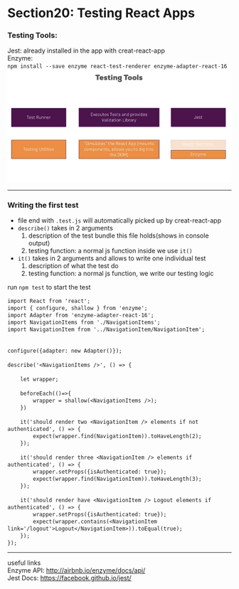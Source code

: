 # Section20: Testing React Apps

### Testing Tools:
Jest: already installed in the app with creat-react-app  
Enzyme:  
`npm install --save enzyme react-test-renderer enzyme-adapter-react-16`
![section20-1 img](../markdownNotes-img/section20-1.png)

***
### Writing the first test

- file end with `.test.js` will automatically picked up by creat-react-app
- `describe()` takes in 2 arguments
    1. description of the test bundle this file holds(shows in console output)
    2. testing function: a normal js function inside we use `it()`
- `it()` takes in 2 arguments and allows to write one individual test
    1. description of what the test do
    2. testing function: a normal js function, we write our testing logic

run `npm test` to start the test
```JSX
import React from 'react';
import { configure, shallow } from 'enzyme';
import Adapter from 'enzyme-adapter-react-16';
import NavigationItems from './NavigationItems';
import NavigationItem from '../NavigationItem/NavigationItem';


configure({adapter: new Adapter()});

describe('<NavigationItems />', () => {

    let wrapper;

    beforeEach(()=>{
        wrapper = shallow(<NavigationItems />);
    })

    it('should render two <NavigationItem /> elements if not authenticated', () => {
        expect(wrapper.find(NavigationItem)).toHaveLength(2);
    });

    it('should render three <NavigationItem /> elements if authenticated', () => {
        wrapper.setProps({isAuthenticated: true});
        expect(wrapper.find(NavigationItem)).toHaveLength(3);
    });

    it('should render have <NavigationItem /> Logout elements if authenticated', () => {
        wrapper.setProps({isAuthenticated: true});
        expect(wrapper.contains(<NavigationItem link='/logout'>Logout</NavigationItem>)).toEqual(true);
    });
});
```

***
useful links  
Enzyme API: http://airbnb.io/enzyme/docs/api/  
Jest Docs: https://facebook.github.io/jest/